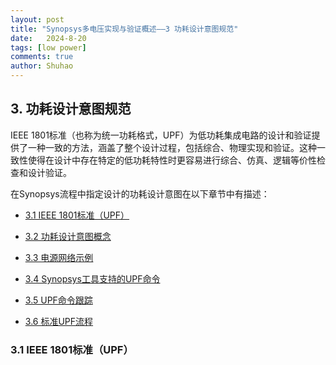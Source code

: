 ```yaml
---
layout: post
title: "Synopsys多电压实现与验证概述——3 功耗设计意图规范"
date:   2024-8-20
tags: [low power]
comments: true
author: Shuhao
---
```


<h2 id="3.">3. 功耗设计意图规范</h2>

IEEE 1801标准（也称为统一功耗格式，UPF）为低功耗集成电路的设计和验证提供了一种一致的方法，涵盖了整个设计过程，包括综合、物理实现和验证。这种一致性使得在设计中存在特定的低功耗特性时更容易进行综合、仿真、逻辑等价性检查和设计验证。

在Synopsys流程中指定设计的功耗设计意图在以下章节中有描述：

* [3.1 IEEE 1801标准（UPF）](#3.1)

* [3.2 功耗设计意图概念](#3.2)

* [3.3 电源网络示例](#3.3)

* [3.4 Synopsys工具支持的UPF命令](#3.4)

* [3.5 UPF命令跟踪](#3.5)

* [3.6 标准UPF流程](#3.6)

<h3 id="3.1">3.1 IEEE 1801标准（UPF）</h3>
